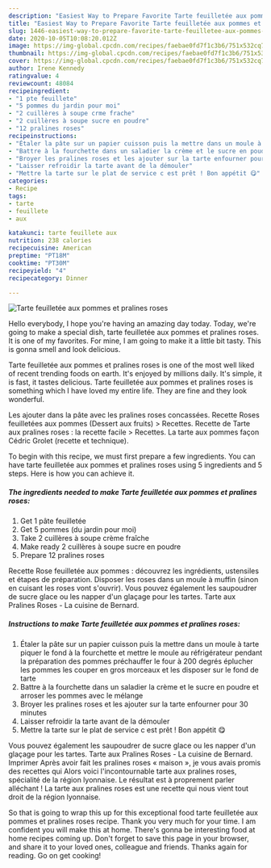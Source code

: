 ```yaml
---
description: "Easiest Way to Prepare Favorite Tarte feuilletée aux pommes et pralines roses"
title: "Easiest Way to Prepare Favorite Tarte feuilletée aux pommes et pralines roses"
slug: 1446-easiest-way-to-prepare-favorite-tarte-feuilletee-aux-pommes-et-pralines-roses
date: 2020-10-05T10:08:20.012Z
image: https://img-global.cpcdn.com/recipes/faebae0fd7f1c3b6/751x532cq70/tarte-feuilletee-aux-pommes-et-pralines-roses-photo-principale-de-la-recette.jpg
thumbnail: https://img-global.cpcdn.com/recipes/faebae0fd7f1c3b6/751x532cq70/tarte-feuilletee-aux-pommes-et-pralines-roses-photo-principale-de-la-recette.jpg
cover: https://img-global.cpcdn.com/recipes/faebae0fd7f1c3b6/751x532cq70/tarte-feuilletee-aux-pommes-et-pralines-roses-photo-principale-de-la-recette.jpg
author: Irene Kennedy
ratingvalue: 4
reviewcount: 48084
recipeingredient:
- "1 pte feuillete"
- "5 pommes du jardin pour moi"
- "2 cuillères à soupe crme frache"
- "2 cuillères à soupe sucre en poudre"
- "12 pralines roses"
recipeinstructions:
- "Étaler la pâte sur un papier cuisson puis la mettre dans un moule à tarte piquer le fond à la fourchette et mettre le moule au réfrigérateur pendant la préparation des pommes préchauffer le four à 200 degrés éplucher les pommes les couper en gros morceaux et les disposer sur le fond de tarte"
- "Battre à la fourchette dans un saladier la crème et le sucre en poudre et arroser les pommes avec le mélange"
- "Broyer les pralines roses et les ajouter sur la tarte enfourner pour 30 minutes"
- "Laisser refroidir la tarte avant de la démouler"
- "Mettre la tarte sur le plat de service c est prêt ! Bon appétit 😋"
categories:
- Recipe
tags:
- tarte
- feuillete
- aux

katakunci: tarte feuillete aux 
nutrition: 238 calories
recipecuisine: American
preptime: "PT18M"
cooktime: "PT30M"
recipeyield: "4"
recipecategory: Dinner

---
```



![Tarte feuilletée aux pommes et pralines roses](https://img-global.cpcdn.com/recipes/faebae0fd7f1c3b6/751x532cq70/tarte-feuilletee-aux-pommes-et-pralines-roses-photo-principale-de-la-recette.jpg)

Hello everybody, I hope you're having an amazing day today. Today, we're going to make a special dish, tarte feuilletée aux pommes et pralines roses. It is one of my favorites. For mine, I am going to make it a little bit tasty. This is gonna smell and look delicious.

Tarte feuilletée aux pommes et pralines roses is one of the most well liked of recent trending foods on earth. It's enjoyed by millions daily. It's simple, it is fast, it tastes delicious. Tarte feuilletée aux pommes et pralines roses is something which I have loved my entire life. They are fine and they look wonderful.

Les ajouter dans la pâte avec les pralines roses concassées. Recette Roses feuilletées aux pommes (Dessert aux fruits) &gt; Recettes. Recette de Tarte aux pralines roses : la recette facile &gt; Recettes. La tarte aux pommes façon Cédric Grolet (recette et technique).


To begin with this recipe, we must first prepare a few ingredients. You can have tarte feuilletée aux pommes et pralines roses using 5 ingredients and 5 steps. Here is how you can achieve it.

<!--inarticleads1-->

##### The ingredients needed to make Tarte feuilletée aux pommes et pralines roses:

1. Get 1 pâte feuilletée
1. Get 5 pommes (du jardin pour moi)
1. Take 2 cuillères à soupe crème fraîche
1. Make ready 2 cuillères à soupe sucre en poudre
1. Prepare 12 pralines roses


Recette Rose feuilletée aux pommes : découvrez les ingrédients, ustensiles et étapes de préparation. Disposer les roses dans un moule à muffin (sinon en cuisant les roses vont s&#39;ouvrir). Vous pouvez également les saupoudrer de sucre glace ou les napper d&#39;un glaçage pour les tartes. Tarte aux Pralines Roses - La cuisine de Bernard. 

<!--inarticleads2-->

##### Instructions to make Tarte feuilletée aux pommes et pralines roses:

1. Étaler la pâte sur un papier cuisson puis la mettre dans un moule à tarte piquer le fond à la fourchette et mettre le moule au réfrigérateur pendant la préparation des pommes préchauffer le four à 200 degrés éplucher les pommes les couper en gros morceaux et les disposer sur le fond de tarte
1. Battre à la fourchette dans un saladier la crème et le sucre en poudre et arroser les pommes avec le mélange
1. Broyer les pralines roses et les ajouter sur la tarte enfourner pour 30 minutes
1. Laisser refroidir la tarte avant de la démouler
1. Mettre la tarte sur le plat de service c est prêt ! Bon appétit 😋


Vous pouvez également les saupoudrer de sucre glace ou les napper d&#39;un glaçage pour les tartes. Tarte aux Pralines Roses - La cuisine de Bernard. Imprimer Après avoir fait les pralines roses « maison », je vous avais promis des recettes qui Alors voici l&#39;incontournable tarte aux pralines roses, spécialité de la région lyonnaise. Le résultat est à proprement parler alléchant ! La tarte aux pralines roses est une recette qui nous vient tout droit de la région lyonnaise. 

So that is going to wrap this up for this exceptional food tarte feuilletée aux pommes et pralines roses recipe. Thank you very much for your time. I am confident you will make this at home. There's gonna be interesting food at home recipes coming up. Don't forget to save this page in your browser, and share it to your loved ones, colleague and friends. Thanks again for reading. Go on get cooking!
